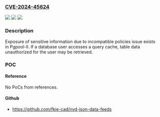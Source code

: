 ### [CVE-2024-45624](https://cve.mitre.org/cgi-bin/cvename.cgi?name=CVE-2024-45624)
![](https://img.shields.io/static/v1?label=Product&message=Pgpool-II&color=blue)
![](https://img.shields.io/static/v1?label=Version&message=%3D%20All%20versions%20of%203.2%20series%20&color=brighgreen)
![](https://img.shields.io/static/v1?label=Vulnerability&message=Exposure%20of%20Sensitive%20Information%20Due%20to%20Incompatible%20Policies&color=brighgreen)

### Description

Exposure of sensitive information due to incompatible policies issue exists in Pgpool-II. If a database user accesses a query cache, table data unauthorized for the user may be retrieved.

### POC

#### Reference
No PoCs from references.

#### Github
- https://github.com/fkie-cad/nvd-json-data-feeds

